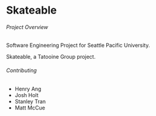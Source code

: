 # Skateable

###### Project Overview

Software Engineering Project for Seattle Pacific University.

Skateable, a Tatooine Group project.

###### Contributing

* Henry Ang
* Josh Holt
* Stanley Tran
* Matt McCue